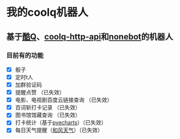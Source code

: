 # 我的coolq机器人

## 基于[酷Q](https://cqp.cc/)、[coolq-http-api](https://github.com/richardchien/coolq-http-api)和[nonebot](https://github.com/richardchien/nonebot)的机器人


### 目前有的功能


- [x] 骰子
- [x] 定时t人
- [x] 加群验证码
- [x] 提醒点赞 （已失效）
- [x] 电影、电视剧百度云链接查询 （已失效）
- [x] 百词斩打卡记录 （已失效）
- [x] 图书馆馆藏查询 （已失效）
- [x] 打卡统计（基于[pyecharts](https://pyecharts.org)）（已失效）
- [x] 每日天气提醒（[和风天气](https://www.heweather.com/)）（已失效）